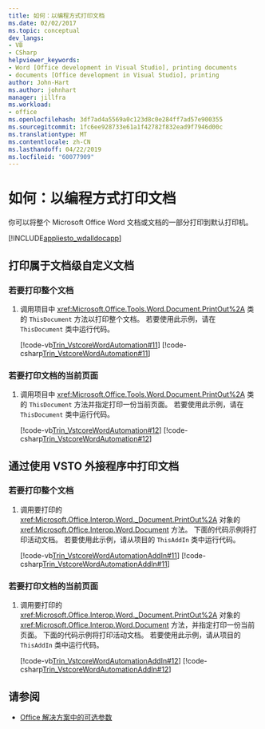 ```yaml
---
title: 如何：以编程方式打印文档
ms.date: 02/02/2017
ms.topic: conceptual
dev_langs:
- VB
- CSharp
helpviewer_keywords:
- Word [Office development in Visual Studio], printing documents
- documents [Office development in Visual Studio], printing
author: John-Hart
ms.author: johnhart
manager: jillfra
ms.workload:
- office
ms.openlocfilehash: 3df7ad4a5569a0c123d8c0e284ff7ad57e900355
ms.sourcegitcommit: 1fc6ee928733e61a1f42782f832ead9f7946d00c
ms.translationtype: MT
ms.contentlocale: zh-CN
ms.lasthandoff: 04/22/2019
ms.locfileid: "60077909"
---
```

# <a name="how-to-programmatically-print-documents"></a>如何：以编程方式打印文档
  你可以将整个 Microsoft Office Word 文档或文档的一部分打印到默认打印机。

 [!INCLUDE[appliesto_wdalldocapp](../vsto/includes/appliesto-wdalldocapp-md.md)]

## <a name="print-a-document-that-is-part-of-a-document-level-customization"></a>打印属于文档级自定义文档

### <a name="to-print-the-entire-document"></a>若要打印整个文档

1. 调用项目中 <xref:Microsoft.Office.Tools.Word.Document.PrintOut%2A> 类的 `ThisDocument` 方法以打印整个文档。 若要使用此示例，请在 `ThisDocument` 类中运行代码。

     [!code-vb[Trin_VstcoreWordAutomation#11](../vsto/codesnippet/VisualBasic/Trin_VstcoreWordAutomationVB/ThisDocument.vb#11)]
     [!code-csharp[Trin_VstcoreWordAutomation#11](../vsto/codesnippet/CSharp/Trin_VstcoreWordAutomationCS/ThisDocument.cs#11)]

### <a name="to-print-the-current-page-of-the-document"></a>若要打印文档的当前页面

1. 调用项目中 <xref:Microsoft.Office.Tools.Word.Document.PrintOut%2A> 类的 `ThisDocument` 方法并指定打印一份当前页面。 若要使用此示例，请在 `ThisDocument` 类中运行代码。

     [!code-vb[Trin_VstcoreWordAutomation#12](../vsto/codesnippet/VisualBasic/Trin_VstcoreWordAutomationVB/ThisDocument.vb#12)]
     [!code-csharp[Trin_VstcoreWordAutomation#12](../vsto/codesnippet/CSharp/Trin_VstcoreWordAutomationCS/ThisDocument.cs#12)]

## <a name="print-a-document-by-using-a-vsto-add-in"></a>通过使用 VSTO 外接程序中打印文档

### <a name="to-print-an-entire-document"></a>若要打印整个文档

1. 调用要打印的 <xref:Microsoft.Office.Interop.Word._Document.PrintOut%2A> 对象的 <xref:Microsoft.Office.Interop.Word.Document> 方法。 下面的代码示例将打印活动文档。 若要使用此示例，请从项目的 `ThisAddIn` 类中运行代码。

     [!code-vb[Trin_VstcoreWordAutomationAddIn#11](../vsto/codesnippet/VisualBasic/Trin_VstcoreWordAutomationAddIn/ThisAddIn.vb#11)]
     [!code-csharp[Trin_VstcoreWordAutomationAddIn#11](../vsto/codesnippet/CSharp/Trin_VstcoreWordAutomationAddIn/ThisAddIn.cs#11)]

### <a name="to-print-the-current-page-of-a-document"></a>若要打印文档的当前页面

1. 调用要打印的 <xref:Microsoft.Office.Interop.Word._Document.PrintOut%2A> 对象的 <xref:Microsoft.Office.Interop.Word.Document> 方法，并指定打印一份当前页面。 下面的代码示例将打印活动文档。 若要使用此示例，请从项目的 `ThisAddIn` 类中运行代码。

     [!code-vb[Trin_VstcoreWordAutomationAddIn#12](../vsto/codesnippet/VisualBasic/Trin_VstcoreWordAutomationAddIn/ThisAddIn.vb#12)]
     [!code-csharp[Trin_VstcoreWordAutomationAddIn#12](../vsto/codesnippet/CSharp/Trin_VstcoreWordAutomationAddIn/ThisAddIn.cs#12)]

## <a name="see-also"></a>请参阅
- [Office 解决方案中的可选参数](../vsto/optional-parameters-in-office-solutions.md)
